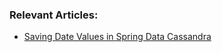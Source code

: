 ### Relevant Articles:

- [Saving Date Values in Spring Data Cassandra](https://www.baeldung.com/spring-data-cassandra-dates)
